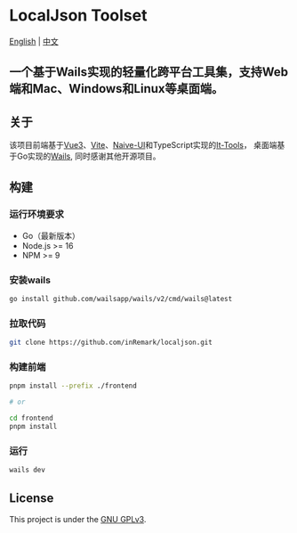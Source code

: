 # LocalJson Toolset

[English](README.md) | [中文](README_zh.md)

## 一个基于Wails实现的轻量化跨平台工具集，支持Web端和Mac、Windows和Linux等桌面端。

## 关于

该项目前端基于[Vue3](https://github.com/vuejs/vue)、[Vite](https://github.com/vitejs/vite)、[Naive-UI](https://github.com/tusen-ai/naive-ui)和TypeScript实现的[It-Tools](https://github.com/CorentinTh/it-tools)，
桌面端基于Go实现的[Wails](https://github.com/wailsapp/wails), 同时感谢其他开源项目。

## 构建

### 运行环境要求

* Go（最新版本）
* Node.js >= 16
* NPM >= 9

### 安装wails

```bash
go install github.com/wailsapp/wails/v2/cmd/wails@latest
```

### 拉取代码

```bash
git clone https://github.com/inRemark/localjson.git
```

### 构建前端

```bash
pnpm install --prefix ./frontend

# or

cd frontend
pnpm install
```

### 运行

```bash
wails dev
```

## License

This project is under the [GNU GPLv3](LICENSE).

